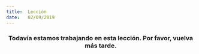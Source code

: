 ```yaml
---
title:  Lección
date:   02/09/2019
---
```


### <center>Todavía estamos trabajando en esta lección. Por favor, vuelva más tarde.</center>